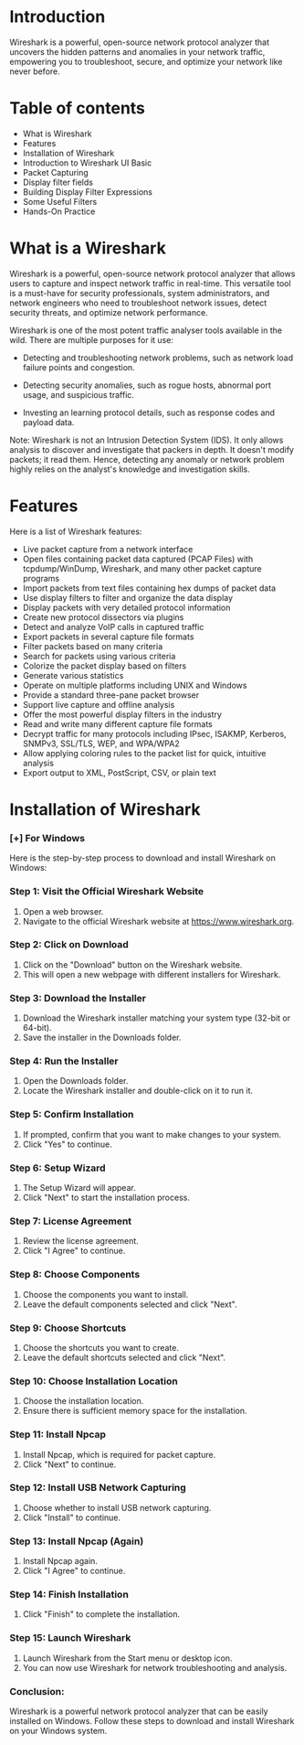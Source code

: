 # Introduction

Wireshark is a powerful, open-source network protocol analyzer that uncovers the hidden patterns and anomalies in your network traffic, empowering you to troubleshoot, secure, and optimize your network like never before.

# Table of contents

- What is Wireshark
- Features
- Installation of Wireshark
- Introduction to Wireshark UI Basic
- Packet Capturing
- Display filter fields
- Building Display Filter Expressions
- Some Useful Filters
- Hands-On Practice

# What is a Wireshark

Wireshark is a powerful, open-source network protocol analyzer that allows users to capture and inspect network traffic in real-time. This versatile tool is a must-have for security professionals, system administrators, and network engineers who need to troubleshoot network issues, detect security threats, and optimize network performance.

Wireshark is one of the most potent traffic analyser tools available in the wild. There are multiple purposes for it use:

* Detecting and troubleshooting network problems, such as network load failure points and congestion.

 * Detecting security anomalies, such as rogue hosts, abnormal port usage, and suspicious traffic.

* Investing an learning protocol details, such as response codes and payload data.

Note: Wireshark is not an Intrusion Detection System (IDS). It only allows analysis to discover and
	  investigate that packers in depth. It doesn't modify packets; it read them. Hence, detecting 
	  any anomaly or network problem highly relies on the analyst's knowledge and investigation
	  skills.


# Features

Here is a list of Wireshark features:

- Live packet capture from a network interface
- Open files containing packet data captured (PCAP Files) with tcpdump/WinDump, Wireshark, and many other packet capture programs
- Import packets from text files containing hex dumps of packet data
- Use display filters to filter and organize the data display
- Display packets with very detailed protocol information
- Create new protocol dissectors via plugins
- Detect and analyze VoIP calls in captured traffic
- Export packets in several capture file formats
- Filter packets based on many criteria
- Search for packets using various criteria
- Colorize the packet display based on filters
- Generate various statistics
- Operate on multiple platforms including UNIX and Windows
- Provide a standard three-pane packet browser
- Support live capture and offline analysis
- Offer the most powerful display filters in the industry
- Read and write many different capture file formats
- Decrypt traffic for many protocols including IPsec, ISAKMP, Kerberos, SNMPv3, SSL/TLS, WEP, and WPA/WPA2
- Allow applying coloring rules to the packet list for quick, intuitive analysis
- Export output to XML, PostScript, CSV, or plain text

# Installation of Wireshark

### [+] For Windows

Here is the step-by-step process to download and install Wireshark on Windows:

### Step 1: Visit the Official Wireshark Website

1. Open a web browser.
2. Navigate to the official Wireshark website at https://www.wireshark.org.

### Step 2: Click on Download

1. Click on the "Download" button on the Wireshark website.
2. This will open a new webpage with different installers for Wireshark.

### Step 3: Download the Installer

1. Download the Wireshark installer matching your system type (32-bit or 64-bit).
2. Save the installer in the Downloads folder.

### Step 4: Run the Installer

1. Open the Downloads folder.
2. Locate the Wireshark installer and double-click on it to run it.

### Step 5: Confirm Installation

1. If prompted, confirm that you want to make changes to your system.
2. Click "Yes" to continue.

### Step 6: Setup Wizard

1. The Setup Wizard will appear.
2. Click "Next" to start the installation process.

### Step 7: License Agreement

1. Review the license agreement.
2. Click "I Agree" to continue.

### Step 8: Choose Components

1. Choose the components you want to install.
2. Leave the default components selected and click "Next".

### Step 9: Choose Shortcuts

1. Choose the shortcuts you want to create.
2. Leave the default shortcuts selected and click "Next".

### Step 10: Choose Installation Location

1. Choose the installation location.
2. Ensure there is sufficient memory space for the installation.

### Step 11: Install Npcap

1. Install Npcap, which is required for packet capture.
2. Click "Next" to continue.

### Step 12: Install USB Network Capturing

1. Choose whether to install USB network capturing.
2. Click "Install" to continue.

### Step 13: Install Npcap (Again)

1. Install Npcap again.
2. Click "I Agree" to continue.

### Step 14: Finish Installation

1. Click "Finish" to complete the installation.

### Step 15: Launch Wireshark

1. Launch Wireshark from the Start menu or desktop icon.
2. You can now use Wireshark for network troubleshooting and analysis.

### Conclusion:
Wireshark is a powerful network protocol analyzer that can be easily installed on Windows. Follow these steps to download and install Wireshark on your Windows system.

